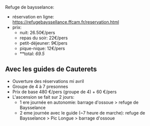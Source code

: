 Refuge de baysselance:
- réservation en ligne: https://refugebayssellance.ffcam.fr/reservation.html
- prix:
	- nuit: 26.50€/pers
	- repas du soir: 22€/pers
	- petit-déjeuner: 9€/pers
	- pique-nique: 12€/pers
	- **total: *69.5*
## Avec les guides de Cauterets

- Ouverture des réservations mi avril
- Groupe de 4 à 7 presonnes
- Prix de base 480 €/pers (groupe de 4) + 60 €/pers
- L'ascension se fait sur 2 jours:
	- 1 ere journée en autonomie: barrage d'ossoue >  refuge de Baysselance
	- 2 eme journée avec le guide (~7 heure de marche): refuge de Baysselance > Pic Longue > barrage d'ossoue
	